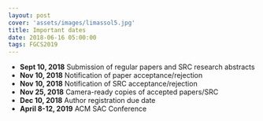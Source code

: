 ```yaml
---
layout: post
cover: 'assets/images/limassol5.jpg'
title: Important dates
date: 2018-06-16 05:00:00
tags: FGCS2019
---
```


<ul>
  <li><b>Sept 10, 2018</b> Submission of regular papers and SRC research abstracts</li>
  <li><b>Nov 10, 2018</b>	Notification of paper acceptance/rejection</li>
  <li><b>Nov 10, 2018</b>	Notification of SRC acceptance/rejection</li>
  <li><b>Nov 25, 2018</b>	Camera-ready copies of accepted papers/SRC</li>
  <li><b>Dec 10, 2018</b>	Author registration due date</li>
  <li><b>April 8-12, 2019</b> ACM SAC Conference</li>
</ul> 
